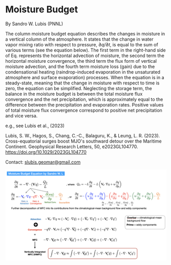 # Moisture Budget
By Sandro W. Lubis (PNNL)

The column moisture budget equation describes the changes in moisture in a vertical column of the atmosphere. It states that the change in water vapor mixing ratio with respect to pressure, $∂q/∂t$, is equal to the sum of various terms (see the equation below). The first term in the right-hand side of Eq. represents the horizontal advection of moisture, the second term the horizontal moisture convergence, the third term the flux
form of vertical moisture advection, and the fourth term moisture loss (gain) due to the condensational heating (raindrop-induced evaporation in the unsaturated atmosphere and surface evaporation) processes. When the equation is in a steady-state, meaning that the change in moisture with respect to time is zero, the equation can be simplified. Neglecting the storage term, the balance in the moisture budget is between the total moisture flux convergence and the net precipitation, which is approximately equal to the difference between the precipitation and evaporation rates. Positive values of total moisture flux convergence correspond to positive net precipitation and vice versa.

e.g., see Lubis et al., (2023)

Lubis, S. W., Hagos, S., Chang, C.-C., Balaguru, K., & Leung, L. R. (2023). Cross-equatorial surges boost MJO's southward detour over the Maritime Continent. Geophysical Research Letters, 50, e2023GL104770. https://doi.org/10.1029/2023GL104770
         
         
 Contact: slubis.geomar@gmail.com
 

<p align="center">
  <img src="https://github.com/sandrolubis/moisture_budget/blob/main/input/moisture_budget.png" width="800">
</p>
